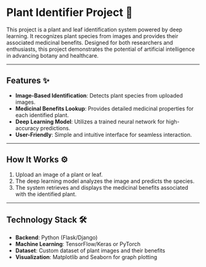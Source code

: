 # Plant Identifier Project 🌿  
This project is a plant and leaf identification system powered by deep learning. It recognizes plant species from images and provides their associated medicinal benefits. Designed for both researchers and enthusiasts, this project demonstrates the potential of artificial intelligence in advancing botany and healthcare.

---

## Features ✨
- **Image-Based Identification**: Detects plant species from uploaded images.
- **Medicinal Benefits Lookup**: Provides detailed medicinal properties for each identified plant.
- **Deep Learning Model**: Utilizes a trained neural network for high-accuracy predictions.
- **User-Friendly**: Simple and intuitive interface for seamless interaction.

---

## How It Works ⚙️
1. Upload an image of a plant or leaf.
2. The deep learning model analyzes the image and predicts the species.
3. The system retrieves and displays the medicinal benefits associated with the identified plant.

---

## Technology Stack 🛠️
- **Backend**: Python (Flask/Django)
- **Machine Learning**: TensorFlow/Keras or PyTorch
- **Dataset**: Custom dataset of plant images and their benefits
- **Visualization**: Matplotlib and Seaborn for graph plotting


